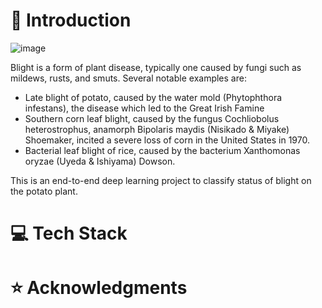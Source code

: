 # 📌 Introduction

![image](https://user-images.githubusercontent.com/63631162/170654831-3d14a0f1-127b-4844-b7be-f2ff997091e9.png)

Blight is a form of plant disease, typically one caused by fungi such as mildews, rusts, and smuts. Several notable examples are:
- Late blight of potato, caused by the water mold (Phytophthora infestans), the disease which led to the Great Irish Famine
- Southern corn leaf blight, caused by the fungus Cochliobolus heterostrophus, anamorph Bipolaris maydis (Nisikado & Miyake) Shoemaker, incited a severe loss of corn in the United States in 1970.
- Bacterial leaf blight of rice, caused by the bacterium Xanthomonas oryzae (Uyeda & Ishiyama) Dowson.

This is an end-to-end deep learning project to classify status of blight on the potato plant.

# 💻 Tech Stack

# ⭐ Acknowledgments
